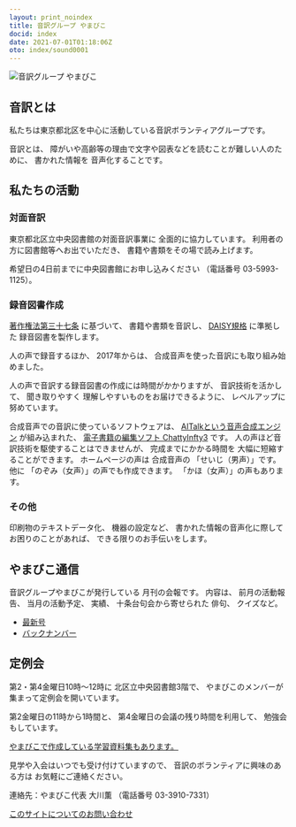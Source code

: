 ```yaml
---
layout: print_noindex
title: 音訳グループ やまびこ
docid: index
date: 2021-07-01T01:18:06Z
oto: index/sound0001
---
```


<img class="fullw" src="media/index/logo-w2color.png" alt="音訳グループ やまびこ" />

## <span data-dur="2.691" data-begin="43.257" id="xmri_000F" markdown="1">音訳とは</span>

<span data-dur="8.746" data-begin="45.948" id="xmri_0010" markdown="1">私たちは東京都北区を中心に活動している音訳ボランティアグループです。</span>

<span data-dur="1.491" data-begin="54.694" id="xmri_0011" markdown="1">音訳とは、</span>
<span data-dur="6.534" data-begin="56.185" id="xmri_0012" markdown="1">障がいや高齢等の理由で文字や図表などを読むことが難しい人のために、</span>
<span data-dur="1.648" data-begin="62.719" id="xmri_0013" markdown="1">書かれた情報を</span>
<span data-dur="4.199" data-begin="64.367" id="xmri_0014" markdown="1">音声化することです。</span>


## <span data-dur="3.225" data-begin="68.566" id="xmri_0015" markdown="1">私たちの活動</span>


### <span data-dur="2.85" data-begin="71.791" id="xmri_0016" markdown="1">対面音訳</span>

<span data-dur="7.814" data-begin="74.641" id="xmri_0017" markdown="1">東京都北区立中央図書館の対面音訳事業に 全面的に協力しています。</span>
<span data-dur="3.443" data-begin="82.455" id="xmri_0018" markdown="1">利用者の方に図書館等へお出でいただき、</span>
<span data-dur="5.759" data-begin="85.898" id="xmri_0019" markdown="1">書籍や書類をその場で読み上げます。</span>

<span data-dur="4.767" data-begin="91.657" id="xmri_001A" markdown="1">希望日の4日前までに中央図書館にお申し込みください</span>
<span data-dur="7.599" data-begin="96.424" id="xmri_001B" markdown="1">（電話番号 03-5993-1125）。</span>


### <span data-dur="3.342" data-begin="104.023" id="xmri_001C" markdown="1">録音図書作成</span>

<a data-dur="4.541" data-begin="107.365" id="xmri_001D" markdown="1" href="https://elaws.e-gov.go.jp/search/elawsSearch/elaws_search/lsg0500/detail?lawId=345AC0000000048&amp;openerCode=1">著作権法第三十七条</a>
<span data-dur="1.48" data-begin="111.906" id="xmri_001E" markdown="1">に基づいて、</span>
<span data-dur="2.518" data-begin="113.386" id="xmri_001F" markdown="1">書籍や書類を音訳し、</span>
<a data-dur="3.116" data-begin="115.904" id="xmri_0020" markdown="1" href="./learn/daisy.html">DAISY規格</a>
<span data-dur="5.847" data-begin="119.020" id="xmri_0021" markdown="1">に準拠した 録音図書を製作します。</span>

<span data-dur="2.534" data-begin="124.867" id="xmri_0022" markdown="1">人の声で録音するほか、</span>
<span data-dur="2.235" data-begin="127.401" id="xmri_0023" markdown="1">2017年からは、</span>
<span data-dur="6.208" data-begin="129.636" id="xmri_0024" markdown="1">合成音声を使った音訳にも取り組み始めました。</span>

<span data-dur="5.775" data-begin="135.844" id="xmri_0025" markdown="1">人の声で音訳する録音図書の作成には時間がかかりますが、</span>
<span data-dur="2.197" data-begin="141.619" id="xmri_0026" markdown="1">音訳技術を活かして、</span>
<span data-dur="4.541" data-begin="143.816" id="xmri_0027" markdown="1">聞き取りやすく 理解しやすいものをお届けできるように、</span>
<span data-dur="4.455" data-begin="148.357" id="xmri_0028" markdown="1">レベルアップに努めています。</span>

<span data-dur="4.084" data-begin="152.812" id="xmri_0029" markdown="1">合成音声での音訳に使っているソフトウェアは、</span>
<a data-dur="4.982" data-begin="156.896" id="xmri_002A" markdown="1" href="https://www.ai-j.jp/about/">AITalkという音声合成エンジン</a>
<span data-dur="1.727" data-begin="161.878" id="xmri_002B" markdown="1">が組み込まれた、</span>
<a data-dur="5.816" data-begin="163.605" id="xmri_002C" markdown="1" href="http://www.sciaccess.net/jp/ChattyInfty/">電子書籍の編集ソフト ChattyInfty3</a>
<span data-dur="1.797" data-begin="169.421" id="xmri_002D" markdown="1">です。</span>
<span data-dur="4.645" data-begin="171.218" id="xmri_002E" markdown="1">人の声ほど音訳技術を駆使することはできませんが、</span>
<span data-dur="5.993" data-begin="175.863" id="xmri_002F" markdown="1">完成までにかかる時間を 大幅に短縮することができます。</span>
<span data-dur="3.297" data-begin="181.856" id="xmri_0030" markdown="1">ホームページの声は 合成音声の</span>
<span data-dur="2.187" data-begin="185.153" id="xmri_0031" markdown="1">「せいじ（男声）」です。</span>
<span data-dur="1.115" data-begin="187.340" id="xmri_0032" markdown="1">他に</span>
<span data-dur="3.383" data-begin="188.455" id="xmri_0033" markdown="1">「のぞみ（女声）」の声でも作成できます。</span>
<span data-dur="3.885" data-begin="191.838" id="xmri_0034" markdown="1">「かほ（女声）」の声もあります。</span>


### <span data-dur="2.452" data-begin="195.723" id="xmri_0035" markdown="1">その他</span>

<span data-dur="2.57" data-begin="198.175" id="xmri_0036" markdown="1">印刷物のテキストデータ化、</span>
<span data-dur="1.859" data-begin="200.745" id="xmri_0037" markdown="1">機器の設定など、</span>
<span data-dur="4.81" data-begin="202.604" id="xmri_0038" markdown="1">書かれた情報の音声化に際してお困りのことがあれば、</span>
<span data-dur="4.755" data-begin="207.414" id="xmri_0039" markdown="1">できる限りのお手伝いをします。</span>


## <span data-dur="2.919" data-begin="212.169" id="xmri_003A" markdown="1">やまびこ通信</span>

<span data-dur="5.768" data-begin="215.088" id="xmri_003B" markdown="1">音訳グループやまびこが発行している 月刊の会報です。</span>
<span data-dur="1.394" data-begin="220.856" id="xmri_003C" markdown="1">内容は、</span>
<span data-dur="2.399" data-begin="222.250" id="xmri_003D" markdown="1">前月の活動報告、</span>
<span data-dur="2.128" data-begin="224.649" id="xmri_003E" markdown="1">当月の活動予定、</span>
<span data-dur="1.378" data-begin="226.777" id="xmri_003F" markdown="1">実績、</span>
<span data-dur="3.238" data-begin="228.155" id="xmri_0040" markdown="1">十条台句会から寄せられた 俳句、</span>
<span data-dur="3.283" data-begin="231.393" id="xmri_0041" markdown="1">クイズなど。</span>

- <a data-dur="4.128" data-begin="234.676" id="xmri_0042" markdown="1" href="./2022/05p.html">最新号</a>
- <a data-dur="4.982" data-begin="238.804" id="xmri_0043" markdown="1" href="../bn.html">バックナンバー</a>

## <span data-dur="2.484" data-begin="243.786" id="xmri_0044" markdown="1">定例会</span>

<span data-dur="6.591" data-begin="246.270" id="xmri_0045" markdown="1">第2・第4金曜日10時～12時に 北区立中央図書館3階で、</span>
<span data-dur="6.425" data-begin="252.861" id="xmri_0046" markdown="1">やまびこのメンバーが集まって定例会を開いています。</span>

<span data-dur="3.483" data-begin="259.286" id="xmri_0047" markdown="1">第2金曜日の11時から1時間と、</span>
<span data-dur="3.886" data-begin="262.769" id="xmri_0048" markdown="1">第4金曜日の会議の残り時間を利用して、</span>
<span data-dur="4.28" data-begin="266.655" id="xmri_0049" markdown="1">勉強会もしています。</span>

<a data-dur="7.138" data-begin="270.935" id="xmri_004A" markdown="1" href="./learn/">やまびこで作成している学習資料集もあります。</a>

<span data-dur="3.981" data-begin="278.073" id="xmri_004B" markdown="1">見学や入会はいつでも受け付けていますので、</span>
<span data-dur="3.34" data-begin="282.054" id="xmri_004C" markdown="1">音訳のボランティアに興味のある方は</span>
<span data-dur="4.284" data-begin="285.394" id="xmri_004D" markdown="1">お気軽にご連絡ください。</span>

<span data-dur="4.256" data-begin="289.678" id="xmri_004E" markdown="1">連絡先：やまびこ代表 大川薫</span>
<span data-dur="5.973" data-begin="293.934" id="xmri_004F" markdown="1">（電話番号 03-3910-7331）</span>

<a data-dur="6.247" data-begin="299.907" id="xmri_0050" markdown="1" href="mailto:ymbk2016ml@gmail.com?Subject=やまびこウェブサイトについて">このサイトについてのお問い合わせ</a>


